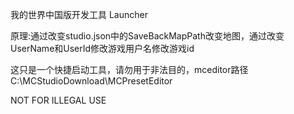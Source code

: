 我的世界中国版开发工具 Launcher

原理:通过改变studio.json中的SaveBackMapPath改变地图，通过改变UserName和UserId修改游戏用户名修改游戏id

这只是一个快捷启动工具，请勿用于非法目的，mceditor路径C:\MCStudioDownload\MCPresetEditor

NOT FOR ILLEGAL USE
